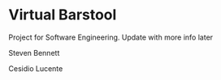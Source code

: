 # Virtual Barstool
Project for Software Engineering. Update with more info later

Steven Bennett

Cesidio Lucente
